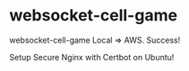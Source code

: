 # websocket-cell-game
websocket-cell-game Local => AWS. Success!

Setup Secure Nginx with Certbot on Ubuntu!


